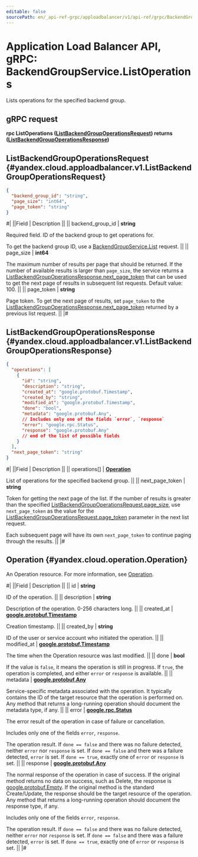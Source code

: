```yaml
---
editable: false
sourcePath: en/_api-ref-grpc/apploadbalancer/v1/api-ref/grpc/BackendGroup/listOperations.md
---
```


# Application Load Balancer API, gRPC: BackendGroupService.ListOperations

Lists operations for the specified backend group.

## gRPC request

**rpc ListOperations ([ListBackendGroupOperationsRequest](#yandex.cloud.apploadbalancer.v1.ListBackendGroupOperationsRequest)) returns ([ListBackendGroupOperationsResponse](#yandex.cloud.apploadbalancer.v1.ListBackendGroupOperationsResponse))**

## ListBackendGroupOperationsRequest {#yandex.cloud.apploadbalancer.v1.ListBackendGroupOperationsRequest}

```json
{
  "backend_group_id": "string",
  "page_size": "int64",
  "page_token": "string"
}
```

#|
||Field | Description ||
|| backend_group_id | **string**

Required field. ID of the backend group to get operations for.

To get the backend group ID, use a [BackendGroupService.List](/docs/application-load-balancer/api-ref/grpc/BackendGroup/list#List) request. ||
|| page_size | **int64**

The maximum number of results per page that should be returned. If the number of available
results is larger than `page_size`, the service returns a [ListBackendGroupOperationsResponse.next_page_token](#yandex.cloud.apploadbalancer.v1.ListBackendGroupOperationsResponse)
that can be used to get the next page of results in subsequent list requests.
Default value: 100. ||
|| page_token | **string**

Page token. To get the next page of results, set `page_token` to the
[ListBackendGroupOperationsResponse.next_page_token](#yandex.cloud.apploadbalancer.v1.ListBackendGroupOperationsResponse) returned by a previous list request. ||
|#

## ListBackendGroupOperationsResponse {#yandex.cloud.apploadbalancer.v1.ListBackendGroupOperationsResponse}

```json
{
  "operations": [
    {
      "id": "string",
      "description": "string",
      "created_at": "google.protobuf.Timestamp",
      "created_by": "string",
      "modified_at": "google.protobuf.Timestamp",
      "done": "bool",
      "metadata": "google.protobuf.Any",
      // Includes only one of the fields `error`, `response`
      "error": "google.rpc.Status",
      "response": "google.protobuf.Any"
      // end of the list of possible fields
    }
  ],
  "next_page_token": "string"
}
```

#|
||Field | Description ||
|| operations[] | **[Operation](#yandex.cloud.operation.Operation)**

List of operations for the specified backend group. ||
|| next_page_token | **string**

Token for getting the next page of the list. If the number of results is greater than
the specified [ListBackendGroupOperationsRequest.page_size](#yandex.cloud.apploadbalancer.v1.ListBackendGroupOperationsRequest), use `next_page_token` as the value
for the [ListBackendGroupOperationsRequest.page_token](#yandex.cloud.apploadbalancer.v1.ListBackendGroupOperationsRequest) parameter in the next list request.

Each subsequent page will have its own `next_page_token` to continue paging through the results. ||
|#

## Operation {#yandex.cloud.operation.Operation}

An Operation resource. For more information, see [Operation](/docs/api-design-guide/concepts/operation).

#|
||Field | Description ||
|| id | **string**

ID of the operation. ||
|| description | **string**

Description of the operation. 0-256 characters long. ||
|| created_at | **[google.protobuf.Timestamp](https://developers.google.com/protocol-buffers/docs/reference/google.protobuf#timestamp)**

Creation timestamp. ||
|| created_by | **string**

ID of the user or service account who initiated the operation. ||
|| modified_at | **[google.protobuf.Timestamp](https://developers.google.com/protocol-buffers/docs/reference/google.protobuf#timestamp)**

The time when the Operation resource was last modified. ||
|| done | **bool**

If the value is `false`, it means the operation is still in progress.
If `true`, the operation is completed, and either `error` or `response` is available. ||
|| metadata | **[google.protobuf.Any](https://developers.google.com/protocol-buffers/docs/proto3#any)**

Service-specific metadata associated with the operation.
It typically contains the ID of the target resource that the operation is performed on.
Any method that returns a long-running operation should document the metadata type, if any. ||
|| error | **[google.rpc.Status](https://cloud.google.com/tasks/docs/reference/rpc/google.rpc#status)**

The error result of the operation in case of failure or cancellation.

Includes only one of the fields `error`, `response`.

The operation result.
If `done == false` and there was no failure detected, neither `error` nor `response` is set.
If `done == false` and there was a failure detected, `error` is set.
If `done == true`, exactly one of `error` or `response` is set. ||
|| response | **[google.protobuf.Any](https://developers.google.com/protocol-buffers/docs/proto3#any)**

The normal response of the operation in case of success.
If the original method returns no data on success, such as Delete,
the response is [google.protobuf.Empty](https://developers.google.com/protocol-buffers/docs/reference/google.protobuf#google.protobuf.Empty).
If the original method is the standard Create/Update,
the response should be the target resource of the operation.
Any method that returns a long-running operation should document the response type, if any.

Includes only one of the fields `error`, `response`.

The operation result.
If `done == false` and there was no failure detected, neither `error` nor `response` is set.
If `done == false` and there was a failure detected, `error` is set.
If `done == true`, exactly one of `error` or `response` is set. ||
|#